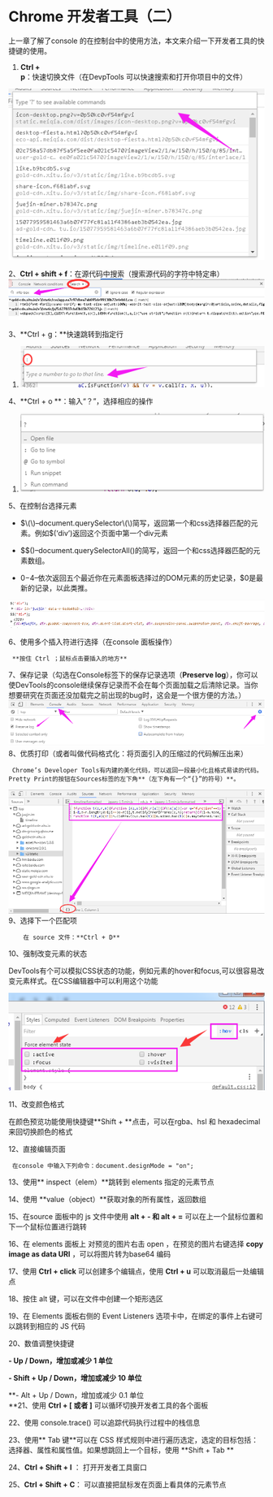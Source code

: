 # Chrome 开发者工具（二）

上一章了解了console 的在控制台中的使用方法，本文来介绍一下开发者工具的快捷键的使用。

1. **Ctrl + p**：快速切换文件（在DevpTools 可以快速搜索和打开你项目中的文件）

![](assets/开发者工具/shortcutKey1.png)

2、**Ctrl + shift + f**：在源代码中搜索（搜索源代码的字符中特定串）![](assets/开发者工具/shortcutKey2.png)

3、**Ctrl + g：**快速跳转到指定行

1. ![](/assets/开发者工具/shortcutKey3.png)

4、**Ctrl + o **：输入“？”，选择相应的操作

1. ![](/assets/开发者工具/shortcutKey4.png)

5、在控制台选择元素

* $\(\)–document.querySelector\(\)简写，返回第一个和css选择器匹配的元素。例如$\(‘div’\)返回这个页面中第一个div元素

* $$\(\)–document.querySelectorAll\(\)的简写，返回一个和css选择器匹配的元素数组。

* $0-$4–依次返回五个最近你在元素面板选择过的DOM元素的历史记录，$0是最新的记录，以此类推。

![](/assets/开发者工具/shortcutKey5.png)

6、使用多个插入符进行选择（在console 面板操作）

```
 **按住 Ctrl ；鼠标点击要插入的地方**
```

7、保存记录（勾选在Console标签下的保存记录选项（**Preserve log**），你可以使DevTools的console继续保存记录而不会在每个页面加载之后清除记录。当你想要研究在页面还没加载完之前出现的bug时，这会是一个很方便的方法。）![](/assets/开发者工具/shortcutKey6.png)8、优质打印（或者叫做代码格式化：将页面引入的压缩过的代码解压出来）

```
 Chrome’s Developer Tools有内建的美化代码，可以返回一段最小化且格式易读的代码。Pretty Print的按钮在Sources标签的左下角**（左下角有一个“{}”的符号）**。
```

![](/assets/开发者工具/shortcutKey7.png)9、选择下一个匹配项

```
    在 source 文件：**Ctrl + D**
```

10、强制改变元素的状态

DevTools有个可以模拟CSS状态的功能，例如元素的hover和focus,可以很容易改变元素样式。在CSS编辑器中可以利用这个功能

![](assets/开发者工具/shortcutKey8.png)

11、改变颜色格式

在颜色预览功能使用快捷键**Shift + **点击，可以在rgba、hsl 和 hexadecimal 来回切换颜色的格式

12、直接编辑页面

```
 在console 中输入下列命令：document.designMode = "on";
```

13、使用** inspect（elem）**跳转到 elements 指定的元素节点

14、使用 **value（object）**获取对象的所有属性，返回数组

15、在source 面板中的 js 文件中使用 **alt + - 和 alt + =** 可以在上一个鼠标位置和下一个鼠标位置进行跳转

16、在 elements 面板上 对预览的图片右击 open ，在预览的图片右键选择 **copy image as data URI** ，可以将图片转为base64 编码

17、使用 **Ctrl + click** 可以创建多个编辑点，使用 **Ctrl + u** 可以取消最后一处编辑点

18、按住 alt 键，可以在文件中创建一个矩形选区

19、在 Elements 面板右侧的 Event Listeners 选项卡中，在绑定的事件上右键可以跳转到相应的 JS 代码

20、数值调整快捷键

**- Up / Down，增加或减少 1 单位**

**- Shift + Up / Down，增加或减少 10 单位**

**- Alt + Up / Down，增加或减少 0.1 单位    
**21、使用 **Ctrl + \[ 或者 \]** 可以循环切换开发者工具的各个面板

22、使用 console.trace\(\) 可以追踪代码执行过程中的栈信息

23、使用** Tab 键**可以在 CSS 样式规则中进行遍历选定，选定的目标包括：选择器、属性和属性值。如果想跳回上一个目标，使用 **Shift + Tab
**

24、**Ctrl + Shift + I**  ： 打开开发者工具窗口

25、**Ctrl + Shift + C**： 可以直接把鼠标发在页面上看具体的元素节点



